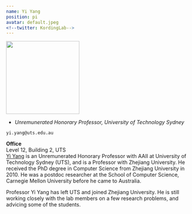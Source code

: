 ```yaml
---
name: Yi Yang
position: pi
avatar: default.jpeg
<!--twitter: KordingLab-->
---
```


<img width="200" src="{{site.baseurl}}/images/people/{{page.avatar}}" data-action="zoom">

- _Unremunerated Honorary Professor, University of Technology Sydney_<br>
<!--- _Science coach. Collaborator. Transdisciplinary optimist._-->

<i class="fa fa-envelope-o"></i> `yi.yang@uts.edu.au`

**Office**<br>
Level 12, Building 2, UTS <br>
[Yi Yang](https://www.uts.edu.au/staff/yi.yang) is an Unremunerated Honorary Professor with AAII at University of Technology Sydney (UTS), and is a Professor with Zhejiang University. He received the PhD degree in Computer Science from Zhejiang University in 2010. He was a postdoc researcher at the School of Computer Science, Carnegie Mellon University before he came to Australia.


Professor Yi Yang has left UTS and joined Zhejiang University. He is still working closely with the lab members on a few research problems, and advicing some of the students. 

<!--[Konrad Kording](http://koerding.com/) runs his lab at the University of Pennsylvania.-->
<!--Konrad is interested in the question of how the brain solves the credit assignment problem and-->
<!--similarly how we should assign credit in the real world (through causality). In extension-->
<!--of this main thrust he is interested in applications of causality in biomedical research.-->
<!--Konrad has trained as student at ETH Zurich with Peter Konig, as postdoc at UCL London with Daniel-->
<!--Wolpert and at MIT with Josh Tenenbaum. After a decade at Northwestern University he is now-->
<!--PIK professor at UPenn.-->
